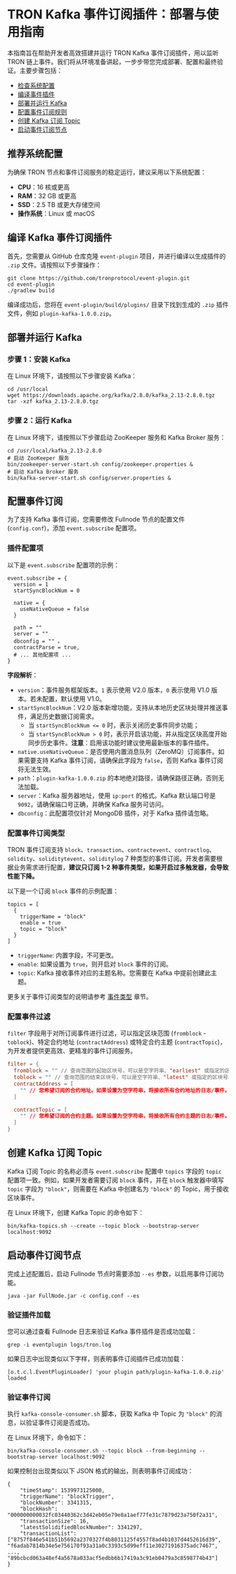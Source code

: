 # TRON Kafka 事件订阅插件：部署与使用指南

本指南旨在帮助开发者高效搭建并运行 TRON Kafka 事件订阅插件，用以监听 TRON 链上事件。我们将从环境准备讲起，一步步带您完成部署、配置和最终验证。主要步骤包括：

- [检查系统配置](#1)
- [编译事件插件](#2)
- [部署并运行 Kafka](#3)
- [配置事件订阅规则](#4)
- [创建 Kafka 订阅 Topic](#5)
- [启动事件订阅节点](#6)

<a id="1"></a> 
## 推荐系统配置

为确保 TRON 节点和事件订阅服务的稳定运行，建议采用以下系统配置：

*   **CPU**：16 核或更高
*   **RAM**：32 GB 或更高
*   **SSD**：2.5 TB 或更大存储空间
*   **操作系统**：Linux 或 macOS

<a id="2"></a> 
## 编译 Kafka 事件订阅插件

首先，您需要从 GitHub 仓库克隆 `event-plugin` 项目，并进行编译以生成插件的 `.zip` 文件。请按照以下步骤操作：

```
git clone https://github.com/tronprotocol/event-plugin.git
cd event-plugin
./gradlew build
```

编译成功后，您将在 `event-plugin/build/plugins/` 目录下找到生成的 `.zip` 插件文件，例如 `plugin-kafka-1.0.0.zip`。

<a id="3"></a> 
## 部署并运行 Kafka

### 步骤 1：安装 Kafka

在 Linux 环境下，请按照以下步骤安装 Kafka：

```
cd /usr/local
wget https://downloads.apache.org/kafka/2.8.0/kafka_2.13-2.8.0.tgz
tar -xzf kafka_2.13-2.8.0.tgz
```

### 步骤 2：运行 Kafka

在 Linux 环境下，请按照以下步骤启动 ZooKeeper 服务和 Kafka Broker 服务：

```
cd /usr/local/kafka_2.13-2.8.0
# 启动 ZooKeeper 服务
bin/zookeeper-server-start.sh config/zookeeper.properties &
# 启动 Kafka Broker 服务
bin/kafka-server-start.sh config/server.properties &
```

<a id="4"></a> 
## 配置事件订阅

为了支持 Kafka 事件订阅，您需要修改 Fullnode 节点的配置文件 (`config.conf`)，添加 `event.subscribe` 配置项。

### 插件配置项

以下是 `event.subscribe` 配置项的示例：

```
event.subscribe = {
  version = 1 
  startSyncBlockNum = 0 

  native = {
    useNativeQueue = false 
  }

  path = "" 
  server = "" 
  dbconfig = "" 。
  contractParse = true,
  # ... 其他配置项 ...
}
```

**字段解析**：

*   `version`：事件服务框架版本。`1` 表示使用 V2.0 版本，`0` 表示使用 V1.0 版本。若未配置，默认使用 V1.0。
*   `startSyncBlockNum`：V2.0 版本新增功能，支持从本地历史区块处理并推送事件，满足历史数据订阅需求。
    *   当 `startSyncBlockNum <= 0` 时，表示关闭历史事件同步功能；
    *   当 `startSyncBlockNum > 0` 时，表示开启该功能，并从指定区块高度开始同步历史事件。**注意**：启用该功能时建议使用最新版本的事件插件。
*   `native.useNativeQueue`：是否使用内置消息队列（ZeroMQ）订阅事件。如果需要支持 Kafka 事件订阅，请确保此字段为 `false`，否则 Kafka 事件订阅将无法生效。
*   `path`：`plugin-kafka-1.0.0.zip` 的本地绝对路径，请确保路径正确，否则无法加载。
*   `server`：Kafka 服务器地址，使用 `ip:port` 的格式。Kafka 默认端口号是 `9092`，请确保端口号正确，并确保 Kafka 服务可访问。
*   `dbconfig`：此配置项仅针对 MongoDB 插件，对于 Kafka 插件请忽略。

### 配置事件订阅类型

TRON 事件订阅支持 `block`、`transaction`、`contractevent`、`contractlog`、`solidity`、`soliditytevent`、`soliditylog` 7 种类型的事件订阅。开发者需要根据业务需求进行配置，**建议只订阅 1-2 种事件类型，如果开启过多触发器，会导致性能下降。**

以下是一个订阅 `block` 事件的示例配置：

```
topics = [
  {
    triggerName = "block" 
    enable = true
    topic = "block" 
  }
]
```

  * `triggerName`: 内置字段，不可更改。
  * `enable`: 如果设置为 `true`，则开启对 `block` 事件的订阅。
  * `topic`: Kafka 接收事件对应的主题名称。您需要在 Kafka 中提前创建此主题。
 
更多关于事件订阅类型的说明请参考 [事件类型](../event/#_4) 章节。

### 配置事件过滤

`filter` 字段用于对所订阅事件进行过滤，可以指定区块范围 (`fromblock` - `toblock`)、特定合约地址 (`contractAddress`) 或特定合约主题 (`contractTopic`)，为开发者提供更高效、更精准的事件订阅服务。

```conf
filter = {
  fromblock = "" // 查询范围的起始区块号，可以是空字符串、"earliest" 或指定的区块号。
  toblock = "" // 查询范围的结束区块号，可以是空字符串、"latest" 或指定的区块号。
  contractAddress = [
    "" // 您希望订阅的合约地址。如果设置为空字符串，将接收所有合约地址的日志/事件。
  ]

  contractTopic = [
    "" // 您希望订阅的合约主题。如果设置为空字符串，将接收所有合约主题的日志/事件。
  ]
}
```

<a id="5"></a> 
## 创建 Kafka 订阅 Topic

Kafka 订阅 Topic 的名称必须与 `event.subscribe` 配置中 `topics` 字段的 `topic` 配置项一致。例如，如果开发者需要订阅 `block` 事件，并在 `block` 触发器中填写 `topic` 字段为 `"block"`，则需要在 Kafka 中创建名为 `"block"` 的 Topic，用于接收区块事件。

在 Linux 环境下，创建 Kafka Topic 的命令如下：

```
bin/kafka-topics.sh --create --topic block --bootstrap-server localhost:9092
```

<a id="6"></a> 
## 启动事件订阅节点

完成上述配置后，启动 Fullnode 节点时需要添加 `--es` 参数，以启用事件订阅功能。

```
java -jar FullNode.jar -c config.conf --es
```

### 验证插件加载

您可以通过查看 Fullnode 日志来验证 Kafka 事件插件是否成功加载：

```
grep -i eventplugin logs/tron.log
```

如果日志中出现类似以下字样，则表明事件订阅插件已成功加载：

```
[o.t.c.l.EventPluginLoader] 'your plugin path/plugin-kafka-1.0.0.zip' loaded
```

### 验证事件订阅

执行 `kafka-console-consumer.sh` 脚本，获取 Kafka 中 Topic 为 `"block"` 的消息，以验证事件订阅是否成功。

在 Linux 环境下，命令如下：

```
bin/kafka-console-consumer.sh --topic block --from-beginning --bootstrap-server localhost:9092
```

如果控制台出现类似以下 JSON 格式的输出，则表明事件订阅成功：

```
{
	"timeStamp": 1539973125000,
	"triggerName": "blockTrigger",
	"blockNumber": 3341315,
	"blockHash": "000000000032fc03440362c3d42eb05e79e8a1aef77fe31c7879d23a750f2a31",
	"transactionSize": 16,
	"latestSolidifiedBlockNumber": 3341297,
	"transactionList": ["8757f846e541b51b5692a2370327f4b8031125f4557f8ad4b1037d4452616d39", "f6adab7814b34e5e756170f93a31a0c3393c5d99eff11e30271916375adc7467", ..., "89bcbcd063a48ef4a5678a033acf5edbb6b17419a3c91eb0479a3c8598774b43"]
}
```


